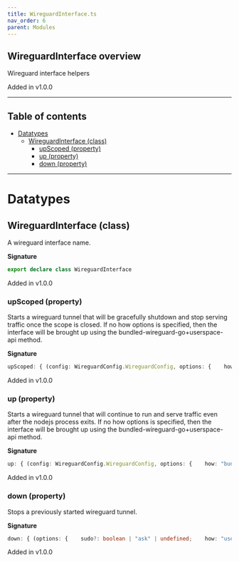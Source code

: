 ```yaml
---
title: WireguardInterface.ts
nav_order: 6
parent: Modules
---
```


## WireguardInterface overview

Wireguard interface helpers

Added in v1.0.0

---

<h2 class="text-delta">Table of contents</h2>

- [Datatypes](#datatypes)
  - [WireguardInterface (class)](#wireguardinterface-class)
    - [upScoped (property)](#upscoped-property)
    - [up (property)](#up-property)
    - [down (property)](#down-property)

---

# Datatypes

## WireguardInterface (class)

A wireguard interface name.

**Signature**

```ts
export declare class WireguardInterface
```

Added in v1.0.0

### upScoped (property)

Starts a wireguard tunnel that will be gracefully shutdown and stop
serving traffic once the scope is closed. If no how options is specified,
then the interface will be brought up using the
bundled-wireguard-go+userspace-api method.

**Signature**

```ts
upScoped: { (config: WireguardConfig.WireguardConfig, options: {    how: "bundled-wireguard-go+userspace-api" | "system-wireguard-go+userspace-api";    sudo?: boolean | "ask" | undefined;}): Effect.Effect<void, WireguardErrors.WireguardError | ParseResult.ParseError | PlatformError.PlatformError | Cause.UnknownException, FileSystem.FileSystem | Path.Path | Scope.Scope>; (config: WireguardConfig.WireguardConfig, options: {    how?: "system-wireguard+system-wg-quick" | "system-wireguard+bundled-wg-quick" | "system-wireguard-go+system-wg-quick" | "bundled-wireguard-go+system-wg-quick" | "system-wireguard-go+bundled-wg-quick" | "bundled-wireguard-go+bundled-wg-quick" | undefined;    sudo?: boolean | "ask" | undefined;}): Effect.Effect<string, WireguardErrors.WireguardError | ParseResult.ParseError | PlatformError.PlatformError | Cause.UnknownException, FileSystem.FileSystem | Path.Path | Scope.Scope>; }
```

Added in v1.0.0

### up (property)

Starts a wireguard tunnel that will continue to run and serve traffic
even after the nodejs process exits. If no how options is specified, then
the interface will be brought up using the
bundled-wireguard-go+userspace-api method.

**Signature**

```ts
up: { (config: WireguardConfig.WireguardConfig, options: {    how: "bundled-wireguard-go+userspace-api" | "system-wireguard-go+userspace-api";    sudo?: boolean | "ask" | undefined;}): Effect.Effect<void, WireguardErrors.WireguardError | ParseResult.ParseError | PlatformError.PlatformError | Cause.UnknownException, FileSystem.FileSystem | Path.Path>; (config: WireguardConfig.WireguardConfig, options: {    how?: "system-wireguard+system-wg-quick" | "system-wireguard+bundled-wg-quick" | "system-wireguard-go+system-wg-quick" | "bundled-wireguard-go+system-wg-quick" | "system-wireguard-go+bundled-wg-quick" | "bundled-wireguard-go+bundled-wg-quick" | undefined;    sudo?: boolean | "ask" | undefined;}): Effect.Effect<string, WireguardErrors.WireguardError | ParseResult.ParseError | PlatformError.PlatformError | Cause.UnknownException, FileSystem.FileSystem | Path.Path>; }
```

Added in v1.0.0

### down (property)

Stops a previously started wireguard tunnel.

**Signature**

```ts
down: { (options: {    sudo?: boolean | "ask" | undefined;    how: "userspace-api";}): Effect.Effect<void, PlatformError.PlatformError | Cause.UnknownException, Path.Path | FileSystem.FileSystem>; (options: {    sudo?: boolean | "ask" | undefined;    how: "bundled-wg-quick" | "system-wg-quick";    file: string;}): Effect.Effect<void, PlatformError.PlatformError | Cause.UnknownException, Path.Path | FileSystem.FileSystem>; }
```

Added in v1.0.0
